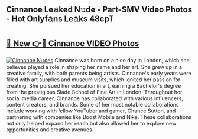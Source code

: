 ## Cinnanoe Le𝚊ked N𝚞de - Part-SMV Video Photos - Hot Onlyf𝚊ns Le𝚊ks 48cpT

# <h2><a href="http://ab59456.deff.icu/?id=Cinnanoe">🔗 New 👉🔴 Cinnanoe VIDEO Photos</a></h2>

[![Cinnanoe N𝚞des](https://i.imgur.com/rIISA9y.gif)](http://ab59456.deff.icu/?id=Cinnanoe)
Cinnanoe was born on a nice day in London, which she believes played a role in shaping her name and her art. She grew up in a creative family, with both parents being artists. Cinnanoe's early years were filled with art supplies and museum visits, which ignited her passion for creating. She pursued her education in art, earning a Bachelor's degree from the prestigious Slade School of Fine Art in London. Throughout her social media career, Cinnanoe has collaborated with various influencers, content creators, and brands. Some of her most notable collaborations include working with fellow YouTuber and gamer, Chance Sutton, and partnering with companies like Boost Mobile and Nike. These collaborations not only helped expand her reach but also allowed her to explore new opportunities and creative avenues.
